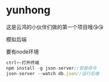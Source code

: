 # yunhong
这是云鸿的小伙伴们做的第一个项目哦😘😘



模拟后端

要有node环境

```js
ctrl+~打开终端
npm install -g json-server//安装命令
json-server --watch db.json//运行后端
```

